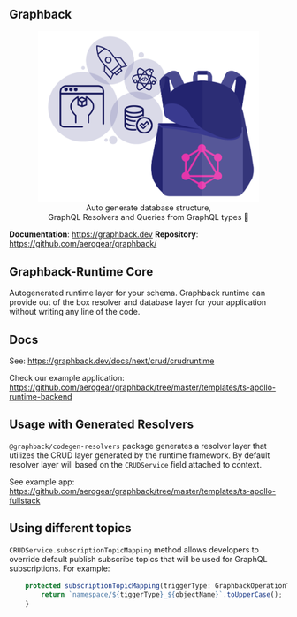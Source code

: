 ## Graphback

<p align="center">
  <img width="400" src="https://github.com/aerogear/graphback/raw/master/website/static/img/graphback.png">
  <br/>
  Auto generate database structure, <br/>
  GraphQL Resolvers and Queries from GraphQL types 🚀
</p>

**Documentation**: https://graphback.dev
**Repository**: https://github.com/aerogear/graphback/

## Graphback-Runtime Core

Autogenerated runtime layer for your schema.
Graphback runtime can provide out of the box resolver and database layer for your application
without writing any line of the code.

## Docs

See: https://graphback.dev/docs/next/crud/crudruntime

Check our example application: https://github.com/aerogear/graphback/tree/master/templates/ts-apollo-runtime-backend

## Usage with Generated Resolvers

`@graphback/codegen-resolvers` package generates a resolver layer that utilizes the CRUD layer generated by the runtime framework.
By default resolver layer will based on the `CRUDService` field attached to context.

See example app:
https://github.com/aerogear/graphback/tree/master/templates/ts-apollo-fullstack

## Using different topics

`CRUDService.subscriptionTopicMapping` method allows developers to override default publish subscribe topics
that will be used for GraphQL subscriptions. For example:

```typescript
    protected subscriptionTopicMapping(triggerType: GraphbackOperationType, objectName: string) {
        return `namespace/${tiggerType}_${objectName}`.toUpperCase();
    }
```
